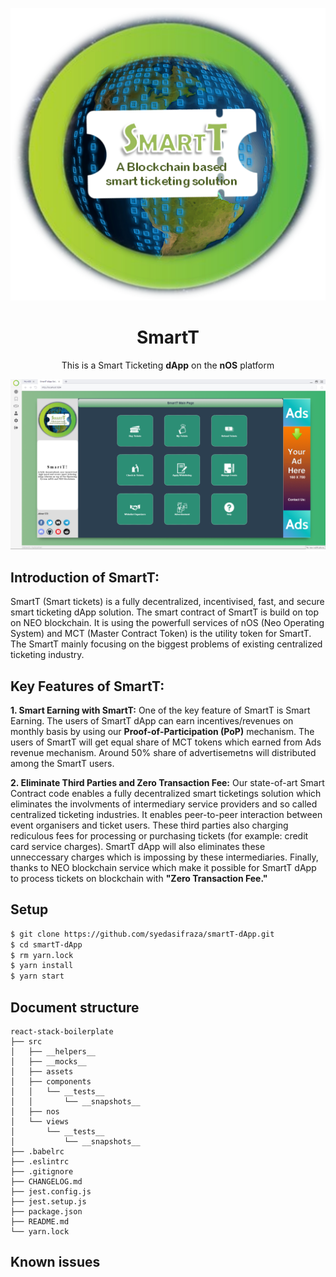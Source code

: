 <p align="center">
  <img src="./smartt-logo.png" /> 
</p>

<h1 align="center">SmartT</h1>

<p align="center">
  This is a Smart Ticketing <strong>dApp</strong> on the <strong>nOS</strong> platform
</p>

<p align="center">
  <img src="./Smartt-screen.png" /> 
</p>

## Introduction of SmartT:
SmartT (Smart tickets) is a fully decentralized, incentivised, fast, and secure smart ticketing dApp solution. The smart contract of SmartT is build on top on NEO blockchain. It is using the powerfull services of nOS (Neo Operating System) and MCT (Master Contract Token) is the utility token for SmartT. The SmartT mainly focusing on the biggest problems of existing centralized ticketing industry.

## Key Features of SmartT:
<strong>1. Smart Earning with SmartT:</strong> One of the key feature of SmartT is Smart Earning. The users of SmartT dApp can earn incentives/revenues on monthly basis by using our <strong>Proof-of-Participation (PoP)</strong> mechanism. The users of SmartT will get equal share of MCT tokens which earned from Ads revenue mechanism. Around 50% share of advertisemetns will distributed among the SmartT users.

<strong>2. Eliminate Third Parties and Zero Transaction Fee:</strong> Our state-of-art Smart Contract code enables a fully decentralized smart ticketings solution which eliminates the involvments of intermediary service providers and so called centralized ticketing industries. It enables peer-to-peer interaction between event organisers and ticket users. These third parties also charging rediculous fees for processing or purchasing tickets (for example: credit card service charges). SmartT dApp will also eliminates these unneccessary charges which is impossing by these intermediaries. Finally, thanks to NEO blockchain service which make it possible for SmartT dApp to process tickets on blockchain with <strong>"Zero Transaction Fee."</strong>

## Setup
```bash
$ git clone https://github.com/syedasifraza/smartT-dApp.git
$ cd smartT-dApp
$ rm yarn.lock
$ yarn install
$ yarn start
```



## Document structure
```
react-stack-boilerplate
├── src
│   ├── __helpers__
│   ├── __mocks__
│   ├── assets
│   ├── components
│   │   └── __tests__
│   │       └── __snapshots__
│   ├── nos
│   └── views
│       └── __tests__
│           └── __snapshots__
├── .babelrc
├── .eslintrc
├── .gitignore
├── CHANGELOG.md
├── jest.config.js
├── jest.setup.js
├── package.json
├── README.md
└── yarn.lock
```

## Known issues
